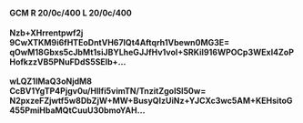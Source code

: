 #### GCM R 20/0c/400 L 20/0c/400
**Nzb+XHrrentpwf2j**<br/>**9CwXTKM9i6fHTEoDntVH67lQt4Aftqrh1Vbewn0MG3E=**<br/>**qOwM18Gbxs5cJbMt1siJBYLheGJJfHv1voI+SRKiI916WPOCp3WExI4ZoPHofkzzVB5PNuFDdS5SEIb+...**<br/><br/>
**wLQZ1IMaQ3oNjdM8**<br/>**CcBV1YgTP4Pjgv0u/Hllfi5vimTN/TnzitZgolSl50w=**<br/>**N2pxzeFZjwtf5w8DbZjW+MW+BusyQIzUiNz+YJCXc3wc5AM+KEHsitoG455PmiHbaMQtCuuU30bmoYAH...**
